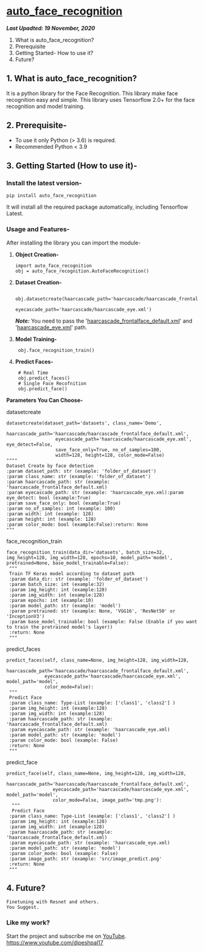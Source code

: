 
# [auto_face_recognition](https://github.com/Dipeshpal/auto_face_recognition)

***Last Upadted: 19 November, 2020***

1. What is auto_face_recognition?
 2. Prerequisite
 3. Getting Started- How to use it?
 4. Future?

## 1. What is auto_face_recognition?
It is a python library for the Face Recognition. This library make face recognition easy and simple. This library uses Tensorflow 2.0+ for the face recognition and model training.

## 2. Prerequisite-

* To use it only Python (> 3.6) is required.
* Recommended Python < 3.9

## 3. Getting Started (How to use it)-
 
 ### Install the latest version-
 `pip install auto_face_recognition`

It will install all the required package automatically, including Tensorflow Latest.


### Usage and Features-

After installing the library you can import the module-

1. **Object Creation-**
	```
	import auto_face_recognition
	obj = auto_face_recognition.AutoFaceRecognition()
	```
2. **Dataset Creation-**
 

	    obj.datasetcreate(haarcascade_path='haarcascade/haarcascade_frontalface_default.xml',  
	    	    	                  eyecascade_path='haarcascade/haarcascade_eye.xml') 
                  
	***Note:*** You need to pass the '[haarcascade_frontalface_default.xml](https://github.com/opencv/opencv/blob/master/data/haarcascades/haarcascade_frontalface_default.xml)' and '[haarcascade_eye.xml](https://github.com/opencv/opencv/blob/master/data/haarcascades/haarcascade_eye.xml)' path.

3. **Model Training-**

		obj.face_recognition_train()		

4. **Predict Faces-**

	    # Real Time
	    obj.predict_faces()
	    # Single Face Recofnition
	    obj.predict_face()

**Parameters You Can Choose-**

datasetcreate

    datasetcreate(dataset_path='datasets', class_name='Demo',  
                      haarcascade_path='haarcascade/haarcascade_frontalface_default.xml',  
                      eyecascade_path='haarcascade/haarcascade_eye.xml', eye_detect=False,  
                      save_face_only=True, no_of_samples=100,  
                      width=128, height=128, color_mode=False)
    """"                  
	Dataset Create by face detection  
	:param dataset_path: str (example: 'folder_of_dataset')
	:param class_name: str (example: 'folder_of_dataset')
	:param haarcascade_path: str (example: 'haarcascade_frontalface_default.xml)
	:param eyecascade_path: str (example: 'haarcascade_eye.xml):param eye_detect: bool (example:True)
	:param save_face_only: bool (example:True)
	:param no_of_samples: int (example: 100)
	:param width: int (example: 128)
	:param height: int (example: 128)
	:param color_mode: bool (example:False):return: None
	"""  
face_recognition_train

    face_recognition_train(data_dir='datasets', batch_size=32, img_height=128, img_width=128, epochs=10, model_path='model', pretrained=None, base_model_trainable=False):  
     """  
     Train TF Keras model according to dataset path  
     :param data_dir: str (example: 'folder_of_dataset')  
     :param batch_size: int (example:32)  
     :param img_height: int (example:128)  
     :param img_width: int (example:128)  
     :param epochs: int (example:10)  
     :param model_path: str (example: 'model')  
     :param pretrained: str (example: None, 'VGG16', 'ResNet50' or 'InceptionV3')
     :param base_model_trainable: bool (example: False (Enable if you want to train the pretrained model's layer))
     :return: None  
     """
                   
   predict_faces
       
    predict_faces(self, class_name=None, img_height=128, img_width=128,  
                  haarcascade_path='haarcascade/haarcascade_frontalface_default.xml',  
                  eyecascade_path='haarcascade/haarcascade_eye.xml', model_path='model',  
                  color_mode=False):  
	 """  
	 Predict Face  
	 :param class_name: Type-List (example: ['class1', 'class2'] )  
	 :param img_height: int (example:128)  
	 :param img_width: int (example:128)  
	 :param haarcascade_path: str (example: 'haarcascade_frontalface_default.xml)  
	 :param eyecascade_path: str (example: 'haarcascade_eye.xml)  
	 :param model_path: str (example: 'model')  
	 :param color_mode: bool (example: False)  
	 :return: None  
	 """

predict_face
	

    predict_face(self, class_name=None, img_height=128, img_width=128,  
                     haarcascade_path='haarcascade/haarcascade_frontalface_default.xml',  
                     eyecascade_path='haarcascade/haarcascade_eye.xml', model_path='model',  
                     color_mode=False, image_path='tmp.png'):  
      """  
      Predict Face  
     :param class_name: Type-List (example: ['class1', 'class2'] )  
     :param img_height: int (example:128)  
     :param img_width: int (example:128)  
     :param haarcascade_path: str (example: 'haarcascade_frontalface_default.xml)  
     :param eyecascade_path: str (example: 'haarcascade_eye.xml)  
     :param model_path: str (example: 'model')  
     :param color_mode: bool (example: False)  
     :param image_path: str (example: 'src/image_predict.png'  
     :return: None  
     """

## 4. Future?

	Finetuning with Resnet and others.
	You Suggest.
	
### Like my work?

Start the project and subscribe me on [YouTube](https://www.youtube.com/dipeshpal17).
https://www.youtube.com/dipeshpal17
